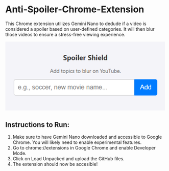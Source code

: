 # Anti-Spoiler-Chrome-Extension
This Chrome extension utilizes Gemini Nano to dedude if a video is considered a spoiler based on user-defined categories. It will then blur those videos to ensure a stress-free viewing experience.

<img src="showcase_img/usage.png" alt="usage.png" width="500"/>

## Instructions to Run:
1. Make sure to have Gemini Nano downloaded and accessible to Google Chrome. You will likely need to enable experimental features.
2. Go to chrome://extensions in Google Chrome and enable Developer Mode.
3. Click on Load Unpacked and upload the GitHub files.
4. The extension should now be accesible!

